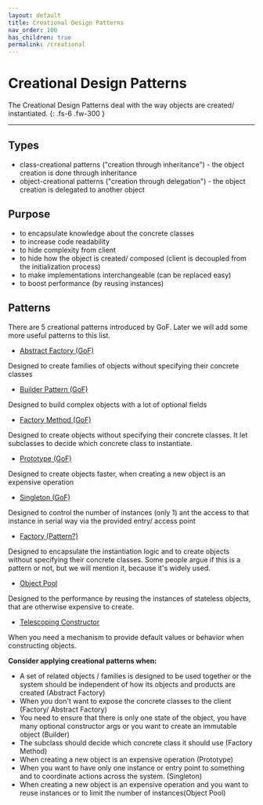 ```yaml
---
layout: default
title: Creational Design Patterns
nav_order: 100
has_children: true
permalink: /creational
---
```


# Creational Design Patterns

The Creational Design Patterns deal with the way objects are created/ instantiated. 
{: .fs-6 .fw-300 }

---

## Types
* class-creational patterns ("creation through inheritance") - the object creation is done through inheritance
* object-creational patterns ("creation through delegation") - the object creation is delegated to another object

## Purpose
* to encapsulate knowledge about the concrete classes 
* to increase code readability
* to hide complexity from client 
* to hide how the object is created/ composed (client is decoupled from the initialization process)
* to make implementations interchangeable (can be replaced easy)
* to boost performance (by reusing instances)

## Patterns
There are 5 creational patterns introduced by GoF. 
Later we will add some more useful patterns to this list.

* [Abstract Factory (GoF)](/design-patterns/creational/abstract-factory)

Designed to create families of objects without specifying their concrete classes

* [Builder Pattern (GoF)](/design-patterns/creational/builder)

Designed to build complex objects with a lot of optional fields

* [Factory Method (GoF)](/design-patterns/creational/factory-method)

Designed to create objects without specifying their concrete classes. It let subclasses to decide which concrete class to instantiate.

* [Prototype (GoF)](/design-patterns/creational/prototype)

Designed to create objects faster, when creating a new object is an expensive operation

* [Singleton (GoF)](/design-patterns/creational/singleton)

Designed to control the number of instances (only 1) ant the access to that instance in serial way via the provided entry/ access point

* [Factory (Pattern?)](/design-patterns/creational/factory)

Designed to encapsulate the instantiation logic and to create objects without specifying their concrete classes.
Some people argue if this is a pattern or not, but we will mention it, because it's widely used.

* [Object Pool](/design-patterns/creational/object-pool)

Designed to the performance by reusing the instances of stateless objects, that are otherwise expensive to create.

* [Telescoping Constructor](/design-patterns/creational/telescoping-constructor)

When you need a mechanism to provide default values or behavior when constructing objects. 

**Consider applying creational patterns when:**
- A set of related objects / families is designed to be used together 
or the system should be independent of how its objects and products are created (Abstract Factory)
- When you don't want to expose the concrete classes to the client (Factory/ Abstract Factory)
- You need to ensure that there is only one state of the object, you have many optional constructor args 
or you want to create an immutable object (Builder)
- The subclass should decide which concrete class it should use (Factory Method)
- When creating a new object is an expensive operation (Prototype)
- When you want to have only one instance or entry point to something and to coordinate actions across the system. (Singleton)
- When creating a new object is an expensive operation and you want to reuse instances or to limit the number of instances(Object Pool)